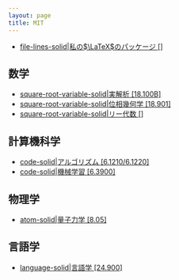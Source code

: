 ```yaml
---
layout: page
title: MIT
---
```



- [file-lines-solid|私の$\LaTeX$のパッケージ []](/posts/2024-05-29-mypackage.html)

## 数学

- [square-root-variable-solid|実解析 [18.100B]](/materials/real_analysis)
- [square-root-variable-solid|位相幾何学 [18.901]](/materials/topology)
- [square-root-variable-solid|リー代数 []](/materials/lie_algebras)

## 計算機科学

- [code-solid|アルゴリズム [6.1210/6.1220]](/materials/algorithms/)
- [code-solid|機械学習 [6.3900]](/materials/machine_learning)

## 物理学

- [atom-solid|量子力学 [8.05]](/materials/quantum_mechanics)

## 言語学

- [language-solid|言語学 [24.900]](/materials/linguistics)

